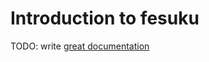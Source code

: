 # Introduction to fesuku

TODO: write [great documentation](http://jacobian.org/writing/what-to-write/)
